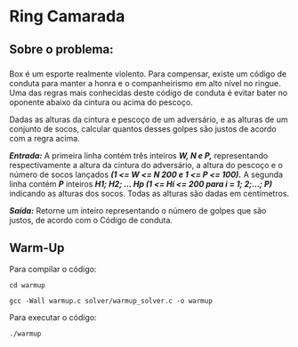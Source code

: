 # Ring Camarada

## Sobre o problema: 

### 

Box é um esporte realmente violento. Para compensar, existe um código de conduta para manter a honra e o companheirismo em alto nível no ringue. Uma das regras mais conhecidas deste código de conduta é evitar bater no oponente abaixo da cintura ou acima do pescoço.

Dadas as alturas da cintura e pescoço de um adversário, e as alturas de um conjunto de socos, calcular quantos desses golpes são justos de acordo com a regra acima.

***Entrada:*** A primeira linha contém três inteiros ***W, N e P,*** representando respectivamente a altura da cintura do adversário, a altura do pescoço e o número de socos lançados ***(1 <= W <= N 200 e 1 <= P <= 100).*** A segunda linha contém ***P*** inteiros ***H1; H2; ... Hp (1 <= Hi <= 200 para i = 1; 2;...; P)*** indicando as alturas dos socos. Todas as alturas são dadas em centímetros.

***Saída:*** Retorne um inteiro representando o número de golpes que são justos, de acordo com o Código de conduta.
  
## Warm-Up

Para compilar o código:

`cd warmup`

`gcc -Wall warmup.c solver/warmup_solver.c -o warmup`

Para executar o código:

`./warmup`

